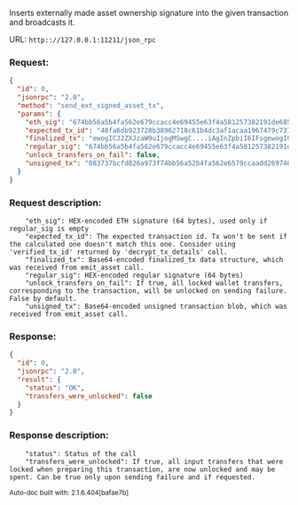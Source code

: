 Inserts externally made asset ownership signature into the given transaction and broadcasts it.

URL: ```http:://127.0.0.1:11211/json_rpc```
### Request: 
```json
{
  "id": 0,
  "jsonrpc": "2.0",
  "method": "send_ext_signed_asset_tx",
  "params": {
    "eth_sig": "674bb56a5b4fa562e679ccacc4e69455e63f4a581257382191de6856c2156630b3fba0db4bdd73ffcfb36b6add697463498a66de4f1760b2cd40f11c3a00a7a8",
    "expected_tx_id": "40fa6db923728b38962718c61b4dc3af1acaa1967479c73703e260dc3609c58d",
    "finalized_tx": "ewogICJ2ZXJzaW9uIjogMSwgC....iAgInZpbiI6IFsgewogICAgIC",
    "regular_sig": "674bb56a5b4fa562e679ccacc4e69455e63f4a581257382191de6856c2156630b3fba0db4bdd73ffcfb36b6add697463498a66de4f1760b2cd40f11c3a00a7a8",
    "unlock_transfers_on_fail": false,
    "unsigned_tx": "083737bcfd826a973f74bb56a52b4fa562e6579ccaadd2697463498a66de4f1760b2cd40f11c3a00a7a80000"
  }
}
```
### Request description: 
```
    "eth_sig": HEX-encoded ETH signature (64 bytes), used only if regular_sig is empty
    "expected_tx_id": The expected transaction id. Tx won't be sent if the calculated one doesn't match this one. Consider using 'verified_tx_id' returned by 'decrypt_tx_details' call.
    "finalized_tx": Base64-encoded finalized_tx data structure, which was received from emit_asset call.
    "regular_sig": HEX-encoded regular signature (64 bytes)
    "unlock_transfers_on_fail": If true, all locked wallet transfers, corresponding to the transaction, will be unlocked on sending failure. False by default.
    "unsigned_tx": Base64-encoded unsigned transaction blob, which was received from emit_asset call.

```
### Response: 
```json
{
  "id": 0,
  "jsonrpc": "2.0",
  "result": {
    "status": "OK",
    "transfers_were_unlocked": false
  }
}
```
### Response description: 
```
    "status": Status of the call
    "transfers_were_unlocked": If true, all input transfers that were locked when preparing this transaction, are now unlocked and may be spent. Can be true only upon sending failure and if requested.

```
<sub>Auto-doc built with: 2.1.6.404[bafae7b]</sub>